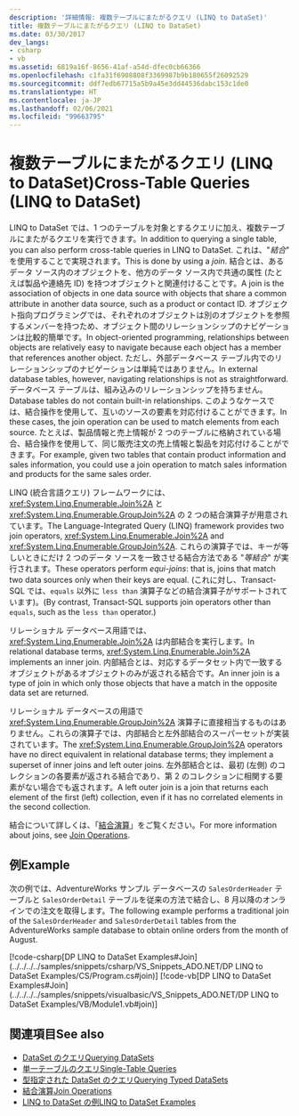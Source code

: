 ```yaml
---
description: '詳細情報: 複数テーブルにまたがるクエリ (LINQ to DataSet)'
title: 複数テーブルにまたがるクエリ (LINQ to DataSet)
ms.date: 03/30/2017
dev_langs:
- csharp
- vb
ms.assetid: 6819a16f-8656-41af-a54d-dfec0cb66366
ms.openlocfilehash: c1fa31f6908808f3369987b9b180655f26092529
ms.sourcegitcommit: ddf7edb67715a5b9a45e3dd44536dabc153c1de0
ms.translationtype: HT
ms.contentlocale: ja-JP
ms.lasthandoff: 02/06/2021
ms.locfileid: "99663795"
---
```

# <a name="cross-table-queries-linq-to-dataset"></a><span data-ttu-id="ad344-103">複数テーブルにまたがるクエリ (LINQ to DataSet)</span><span class="sxs-lookup"><span data-stu-id="ad344-103">Cross-Table Queries (LINQ to DataSet)</span></span>

<span data-ttu-id="ad344-104">LINQ to DataSet では、1 つのテーブルを対象とするクエリに加え、複数テーブルにまたがるクエリを実行できます。</span><span class="sxs-lookup"><span data-stu-id="ad344-104">In addition to querying a single table, you can also perform cross-table queries in LINQ to DataSet.</span></span> <span data-ttu-id="ad344-105">これは、"*結合*" を使用することで実現されます。</span><span class="sxs-lookup"><span data-stu-id="ad344-105">This is done by using a *join*.</span></span> <span data-ttu-id="ad344-106">結合とは、あるデータ ソース内のオブジェクトを、他方のデータ ソース内で共通の属性 (たとえば製品や連絡先 ID) を持つオブジェクトと関連付けることです。</span><span class="sxs-lookup"><span data-stu-id="ad344-106">A join is the association of objects in one data source with objects that share a common attribute in another data source, such as a product or contact ID.</span></span> <span data-ttu-id="ad344-107">オブジェクト指向プログラミングでは、それぞれのオブジェクトは別のオブジェクトを参照するメンバーを持つため、オブジェクト間のリレーションシップのナビゲーションは比較的簡単です。</span><span class="sxs-lookup"><span data-stu-id="ad344-107">In object-oriented programming, relationships between objects are relatively easy to navigate because each object has a member that references another object.</span></span> <span data-ttu-id="ad344-108">ただし、外部データベース テーブル内でのリレーションシップのナビゲーションは単純ではありません。</span><span class="sxs-lookup"><span data-stu-id="ad344-108">In external database tables, however, navigating relationships is not as straightforward.</span></span> <span data-ttu-id="ad344-109">データベース テーブルは、組み込みのリレーションシップを持ちません。</span><span class="sxs-lookup"><span data-stu-id="ad344-109">Database tables do not contain built-in relationships.</span></span> <span data-ttu-id="ad344-110">このようなケースでは、結合操作を使用して、互いのソースの要素を対応付けることができます。</span><span class="sxs-lookup"><span data-stu-id="ad344-110">In these cases, the join operation can be used to match elements from each source.</span></span> <span data-ttu-id="ad344-111">たとえば、製品情報と売上情報が 2 つのテーブルに格納されている場合、結合操作を使用して、同じ販売注文の売上情報と製品を対応付けることができます。</span><span class="sxs-lookup"><span data-stu-id="ad344-111">For example, given two tables that contain product information and sales information, you could use a join operation to match sales information and products for the same sales order.</span></span>  
  
 <span data-ttu-id="ad344-112">LINQ (統合言語クエリ) フレームワークには、<xref:System.Linq.Enumerable.Join%2A> と <xref:System.Linq.Enumerable.GroupJoin%2A> の 2 つの結合演算子が用意されています。</span><span class="sxs-lookup"><span data-stu-id="ad344-112">The Language-Integrated Query (LINQ) framework provides two join operators, <xref:System.Linq.Enumerable.Join%2A> and <xref:System.Linq.Enumerable.GroupJoin%2A>.</span></span> <span data-ttu-id="ad344-113">これらの演算子では、キーが等しいときにだけ 2 つのデータ ソースを一致させる結合方法である "*等結合*" が実行されます。</span><span class="sxs-lookup"><span data-stu-id="ad344-113">These operators perform *equi-joins*: that is, joins that match two data sources only when their keys are equal.</span></span> <span data-ttu-id="ad344-114">(これに対し、Transact-SQL では、`equals` 以外に `less than` 演算子などの結合演算子がサポートされています)。</span><span class="sxs-lookup"><span data-stu-id="ad344-114">(By contrast, Transact-SQL supports join operators other than `equals`, such as the `less than` operator.)</span></span>  
  
 <span data-ttu-id="ad344-115">リレーショナル データベース用語では、<xref:System.Linq.Enumerable.Join%2A> は内部結合を実行します。</span><span class="sxs-lookup"><span data-stu-id="ad344-115">In relational database terms, <xref:System.Linq.Enumerable.Join%2A> implements an inner join.</span></span> <span data-ttu-id="ad344-116">内部結合とは、対応するデータセット内で一致するオブジェクトがあるオブジェクトのみが返される結合です。</span><span class="sxs-lookup"><span data-stu-id="ad344-116">An inner join is a type of join in which only those objects that have a match in the opposite data set are returned.</span></span>  
  
 <span data-ttu-id="ad344-117">リレーショナル データベースの用語で <xref:System.Linq.Enumerable.GroupJoin%2A> 演算子に直接相当するものはありません。これらの演算子では、内部結合と左外部結合のスーパーセットが実装されています。</span><span class="sxs-lookup"><span data-stu-id="ad344-117">The <xref:System.Linq.Enumerable.GroupJoin%2A> operators have no direct equivalent in relational database terms; they implement a superset of inner joins and left outer joins.</span></span> <span data-ttu-id="ad344-118">左外部結合とは、最初 (左側) のコレクションの各要素が返される結合であり、第 2 のコレクションに相関する要素がない場合でも返されます。</span><span class="sxs-lookup"><span data-stu-id="ad344-118">A left outer join is a join that returns each element of the first (left) collection, even if it has no correlated elements in the second collection.</span></span>  
  
 <span data-ttu-id="ad344-119">結合について詳しくは、「[結合演算](/previous-versions/visualstudio/visual-studio-2013/bb397908(v=vs.120))」をご覧ください。</span><span class="sxs-lookup"><span data-stu-id="ad344-119">For more information about joins, see [Join Operations](/previous-versions/visualstudio/visual-studio-2013/bb397908(v=vs.120)).</span></span>  
  
## <a name="example"></a><span data-ttu-id="ad344-120">例</span><span class="sxs-lookup"><span data-stu-id="ad344-120">Example</span></span>  

 <span data-ttu-id="ad344-121">次の例では、AdventureWorks サンプル データベースの `SalesOrderHeader` テーブルと `SalesOrderDetail` テーブルを従来の方法で結合し、8 月以降のオンラインでの注文を取得します。</span><span class="sxs-lookup"><span data-stu-id="ad344-121">The following example performs a traditional join of the `SalesOrderHeader` and `SalesOrderDetail` tables from the AdventureWorks sample database to obtain online orders from the month of August.</span></span>  
  
 [!code-csharp[DP LINQ to DataSet Examples#Join](../../../../samples/snippets/csharp/VS_Snippets_ADO.NET/DP LINQ to DataSet Examples/CS/Program.cs#join)]
 [!code-vb[DP LINQ to DataSet Examples#Join](../../../../samples/snippets/visualbasic/VS_Snippets_ADO.NET/DP LINQ to DataSet Examples/VB/Module1.vb#join)]  
  
## <a name="see-also"></a><span data-ttu-id="ad344-122">関連項目</span><span class="sxs-lookup"><span data-stu-id="ad344-122">See also</span></span>

- [<span data-ttu-id="ad344-123">DataSet のクエリ</span><span class="sxs-lookup"><span data-stu-id="ad344-123">Querying DataSets</span></span>](querying-datasets-linq-to-dataset.md)
- [<span data-ttu-id="ad344-124">単一テーブルのクエリ</span><span class="sxs-lookup"><span data-stu-id="ad344-124">Single-Table Queries</span></span>](single-table-queries-linq-to-dataset.md)
- [<span data-ttu-id="ad344-125">型指定された DataSet のクエリ</span><span class="sxs-lookup"><span data-stu-id="ad344-125">Querying Typed DataSets</span></span>](querying-typed-datasets.md)
- <span data-ttu-id="ad344-126">[結合演算](/previous-versions/visualstudio/visual-studio-2013/bb397908(v=vs.120))</span><span class="sxs-lookup"><span data-stu-id="ad344-126">[Join Operations](/previous-versions/visualstudio/visual-studio-2013/bb397908(v=vs.120))</span></span>
- [<span data-ttu-id="ad344-127">LINQ to DataSet の例</span><span class="sxs-lookup"><span data-stu-id="ad344-127">LINQ to DataSet Examples</span></span>](linq-to-dataset-examples.md)
